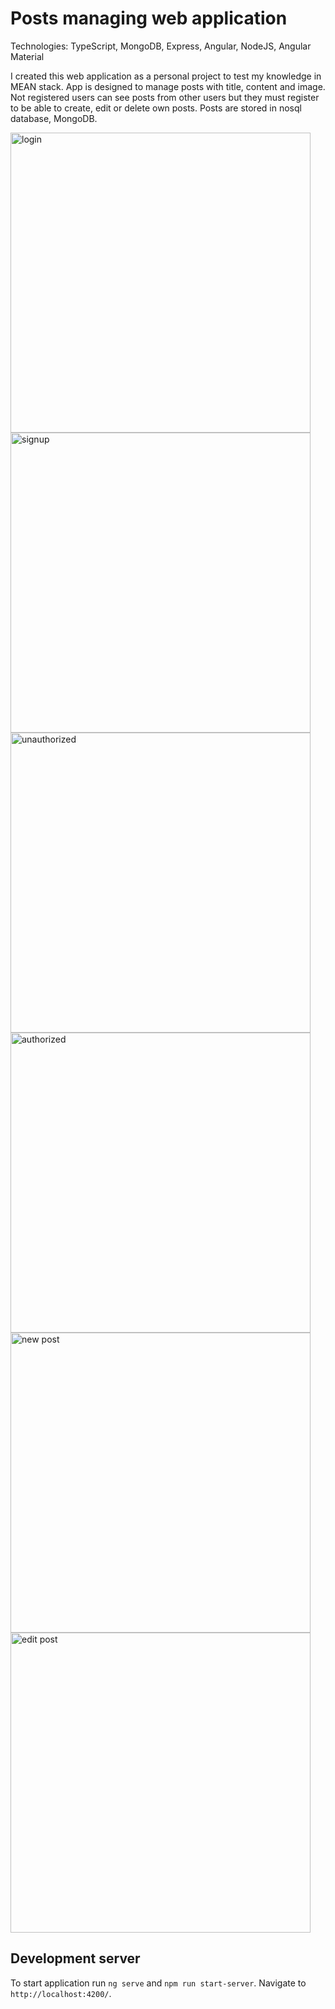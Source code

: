 # Posts managing web application

Technologies: TypeScript, MongoDB, Express, Angular, NodeJS, Angular Material

I created this web application as a personal project to test my knowledge in MEAN stack.
App is designed to manage posts with title, content and image. Not registered users can see posts from other users but they must register to be able to create, edit or delete own posts. 
Posts are stored in nosql database, MongoDB.

<img width="480" alt="login" src="https://github.com/miroljubbrkic/posts-app/assets/56221093/88270200-bba4-494c-84c6-04f14f576c8c">
<img width="480" alt="signup" src="https://github.com/miroljubbrkic/posts-app/assets/56221093/b376fe95-385d-4655-b876-2e04a23e6ac4">
<img width="480" alt="unauthorized" src="https://github.com/miroljubbrkic/posts-app/assets/56221093/a2519b94-b052-4608-ac25-4536d553e71d">
<img width="480" alt="authorized" src="https://github.com/miroljubbrkic/posts-app/assets/56221093/010edb08-dea4-43b4-9cc5-8f5b57ccfb31">
<img width="480" alt="new post" src="https://github.com/miroljubbrkic/posts-app/assets/56221093/1b843a31-449f-493d-ba50-b24d1f82acd8">
<img width="480" alt="edit post" src="https://github.com/miroljubbrkic/posts-app/assets/56221093/5dd13511-d14e-4706-889a-cff266ab2474">

## Development server

To start application run `ng serve` and `npm run start-server`.
Navigate to `http://localhost:4200/`.

